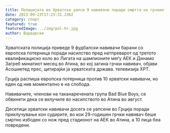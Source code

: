 ```yaml
---
title: Полицијата во Хрватска уапси 9 навивачи поради смртта на грчкиот навивач на АЕК
date: 2023-09-23T17:23:31.236Z
category: спорт
featured: true
featuredImage: ../img/pol-hr.jpg
author: Вардарски
---
```

Хрватската полиција приведе 9 фудбалски навивачи барани со европска потерница поради насилство пред натпреварот од третото квалификациско коло во Лигата на шампионите меѓу АЕК и Динамо Загреб минатиот месец во Атина, во кој загина грчки навивач, објави Асошиетед прес, цитирајќи ја хрватската држава. телевизија ХРТ.

Грција распиша европска потерница против 10 хрватски навивачи, но еден од нив моментално е на слобода.

Навивачите, членови на таканаречената група Bad Blue Boys, се обвинети дека се вклучиле во насилството во Атина во август.

Десетици хрватски навивачи досега се уапсени во Грција поради приклучување кон судирите, во кои 29-годишен грчки навивач беше смртно избоден со нож пред стадионот на АЕК во Атина, а 10 лица беа повредени.